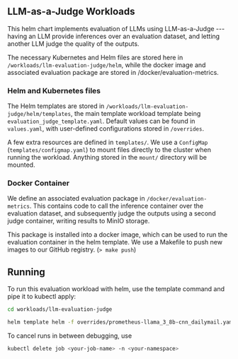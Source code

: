 ## LLM-as-a-Judge Workloads

This helm chart implements evaluation of LLMs using LLM-as-a-Judge --- having an LLM provide inferences over an evaluation dataset, and letting another LLM judge the quality of the outputs.

The necessary Kubernetes and Helm files are stored here in `/workloads/llm-evaluation-judge/helm`, while the docker image and associated evaluation package are stored in /docker/evaluation-metrics.

### Helm and Kubernetes files

The Helm templates are stored in `/workloads/llm-evaluation-judge/helm/templates`, the main template workload template being `evaluation_judge_template.yaml`. Default values can be found in `values.yaml`, with user-defined configurations stored in `/overrides`.

A few extra resources are defined in `templates/`.
We use a `ConfigMap` (`templates/configmap.yaml`) to mount files directly to the cluster when running the workload. Anything stored in the `mount/` directory will be mounted.

### Docker Container

We define an associated evaluation package in `/docker/evaluation-metrics`. This contains code to call the inference container over the evaluation dataset, and subsequently judge the outputs using a second judge container, writing results to MinIO storage.

This package is installed into a docker image, which can be used to run the evaluation container in the helm template. We use a Makefile to push new images to our GitHub registry. (`> make push`)

## Running

To run this evaluation workload with helm, use the template command and pipe it to kubectl apply:

```bash
cd workloads/llm-evaluation-judge
```

```bash
helm template helm -f overrides/prometheus-llama_3_8b-cnn_dailymail.yaml | kubectl apply -f - -n <your-namespace>
```

To cancel runs in between debugging, use

```bash
kubectl delete job <your-job-name> -n <your-namespace>
```

